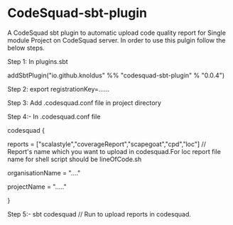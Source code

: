 # CodeSquad-sbt-plugin
A CodeSquad sbt plugin to automatic upload code quality report for Single module Project on CodeSquad server. In order to use this pulgin follow the below steps.

Step 1: In plugins.sbt

addSbtPlugin("io.github.knoldus" %% "codesquad-sbt-plugin" % "0.0.4")

Step 2: export registrationKey=......

Step 3: Add .codesquad.conf file in project directory

Step 4:- In .codesquad.conf file

codesquad
  {

reports = ["scalastyle","coverageReport","scapegoat","cpd","loc"] // Report's name which you want to upload in codesquad.For loc report file name for shell script should be lineOfCode.sh

organisationName = "...."

projectName = "....."

}

Step 5:- sbt codesquad  // Run to upload reports in codesquad.
